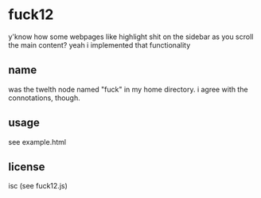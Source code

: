# fuck12
y'know how some webpages like highlight shit on the sidebar as you scroll the main content? yeah i implemented that functionality

## name
was the twelth node named "fuck" in my home directory. i agree with the connotations, though.

## usage
see example.html

## license
isc (see fuck12.js)
